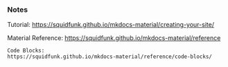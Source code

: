 ### Notes
Tutorial:
    https://squidfunk.github.io/mkdocs-material/creating-your-site/

Material Reference:
    https://squidfunk.github.io/mkdocs-material/reference

    Code Blocks:
    https://squidfunk.github.io/mkdocs-material/reference/code-blocks/
